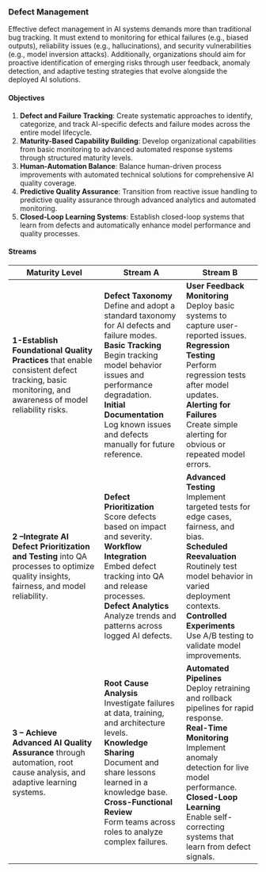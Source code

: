 ### Defect Management

Effective defect management in AI systems demands more than traditional bug tracking. It must extend to monitoring for ethical failures (e.g., biased outputs), reliability issues (e.g., hallucinations), and security vulnerabilities (e.g., model inversion attacks). Additionally, organizations should aim for proactive identification of emerging risks through user feedback, anomaly detection, and adaptive testing strategies that evolve alongside the deployed AI solutions.

#### Objectives

1. **Defect and Failure Tracking**: Create systematic approaches to identify, categorize, and track AI-specific defects and failure modes across the entire model lifecycle.
2. **Maturity-Based Capability Building**: Develop organizational capabilities from basic monitoring to advanced automated response systems through structured maturity levels.
3. **Human-Automation Balance**: Balance human-driven process improvements with automated technical solutions for comprehensive AI quality coverage.
4. **Predictive Quality Assurance**: Transition from reactive issue handling to predictive quality assurance through advanced analytics and automated monitoring.
5. **Closed-Loop Learning Systems**: Establish closed-loop systems that learn from defects and automatically enhance model performance and quality processes.


#### Streams

| Maturity Level                                                                                                                                     | Stream A                                                                                                                                                                                                                                                                             | Stream B                                                                                                                                                                                                                                                                     |
|----------------------------------------------------------------------------------------------------------------------------------------------------|--------------------------------------------------------------------------------------------------------------------------------------------------------------------------------------------------------------------------------------------------------------------------------------|------------------------------------------------------------------------------------------------------------------------------------------------------------------------------------------------------------------------------------------------------------------------------|
| **1-Establish Foundational Quality Practices** that enable consistent defect tracking, basic monitoring, and awareness of model reliability risks. | **Defect Taxonomy**<br>Define and adopt a standard taxonomy for AI defects and failure modes.<br>**Basic Tracking**<br>Begin tracking model behavior issues and performance degradation.<br>**Initial Documentation**<br>Log known issues and defects manually for future reference. | **User Feedback Monitoring**<br>Deploy basic systems to capture user-reported issues.<br>**Regression Testing**<br>Perform regression tests after model updates.<br>**Alerting for Failures**<br>Create simple alerting for obvious or repeated model errors.                |
| **2 –Integrate AI Defect Prioritization and Testing** into QA processes to optimize quality insights, fairness, and model reliability.             | **Defect Prioritization**<br>Score defects based on impact and severity.<br>**Workflow Integration**<br>Embed defect tracking into QA and release processes.<br>**Defect Analytics**<br>Analyze trends and patterns across logged AI defects.                                        | **Advanced Testing**<br>Implement targeted tests for edge cases, fairness, and bias.<br>**Scheduled Reevaluation**<br>Routinely test model behavior in varied deployment contexts.<br>**Controlled Experiments**<br>Use A/B testing to validate model improvements.          |
| **3 – Achieve Advanced AI Quality Assurance** through automation, root cause analysis, and adaptive learning systems.                              | **Root Cause Analysis**<br>Investigate failures at data, training, and architecture levels.<br>**Knowledge Sharing**<br>Document and share lessons learned in a knowledge base.<br>**Cross-Functional Review**<br>Form teams across roles to analyze complex failures.               | **Automated Pipelines**<br>Deploy retraining and rollback pipelines for rapid response.<br>**Real-Time Monitoring**<br>Implement anomaly detection for live model performance.<br>**Closed-Loop Learning**<br>Enable self-correcting systems that learn from defect signals. |
